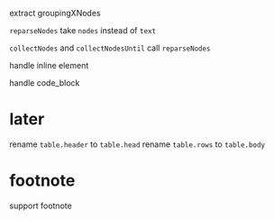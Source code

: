 extract groupingXNodes

`reparseNodes` take `nodes` instead of `text`

`collectNodes` and `collectNodesUntil` call `reparseNodes`

handle inline element

handle code_block

# later

rename `table.header` to `table.head`
rename `table.rows` to `table.body`

# footnote

support footnote
